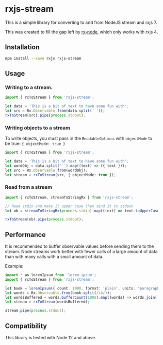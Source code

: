 # rxjs-stream

This is a simple library for converting to and from NodeJS stream and rxjs 7.

This was created to fill the gap left by [rx-node](https://www.npmjs.com/package/rx-node),
which only works with rxjs 4.

## Installation

```sh
npm install --save rxjs rxjs-stream
```

## Usage

### Writing to a stream.

```typescript
import { rxToStream } from 'rxjs-stream';

let data = 'This is a bit of text to have some fun with';
let src = Rx.Observable.from(data.split(' '));
rxToStream(src).pipe(process.stdout);
```

### Writing objects to a stream

To write objects, you must pass in the `ReadableOptions` with `objectMode` to be true: `{ objectMode: true }`

```typescript
import { rxToStream } from 'rxjs-stream';

let data = 'This is a bit of text to have some fun with';
let wordObj = data.split(' ').map((text) => ({ text }));
let src = Rx.Observable.from(wordObj);
let stream = rxToStream(src, { objectMode: true });
```

### Read from a stream

```typescript
import { rxToStream, streamToStringRx } from 'rxjs-stream';

// Read stdin and make it upper case then send it to stdout
let ob = streamToStringRx(process.stdin).map((text) => text.toUpperCase());

rxToStream(ob).pipe(process.stdout);
```

## Performance

It is recommended to buffer observable values before sending them to the stream.
Node streams work better with fewer calls of a large amount of data than with many
calls with a small amount of data.

Example:

```typescript
import * as loremIpsum from 'lorem-ipsum';
import { rxToStream } from 'rxjs-stream';

let book = loremIpsum({ count: 1000, format: 'plain', units: 'paragraphs' });
let words = Rx.Observable.from(book.split(/\b/));
let wordsBuffered = words.bufferCount(1000).map((words) => words.join(''));
let stream = rxToStream(wordsBuffered);

stream.pipe(process.stdout);
```

## Compatibility

This library is tested with Node 12 and above.
